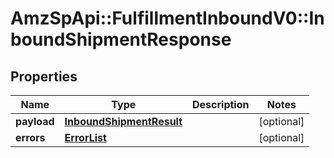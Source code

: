 # AmzSpApi::FulfillmentInboundV0::InboundShipmentResponse

## Properties
Name | Type | Description | Notes
------------ | ------------- | ------------- | -------------
**payload** | [**InboundShipmentResult**](InboundShipmentResult.md) |  | [optional] 
**errors** | [**ErrorList**](ErrorList.md) |  | [optional] 

